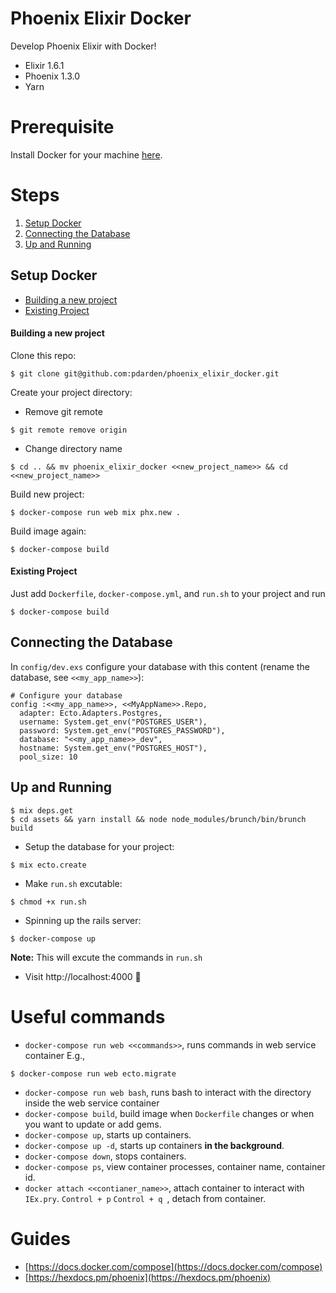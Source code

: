 # Phoenix Elixir Docker
Develop Phoenix Elixir with Docker!

* Elixir 1.6.1
* Phoenix 1.3.0
* Yarn

# Prerequisite
Install Docker for your machine [here](https://www.docker.com/community-edition#/download).

# Steps
1. [Setup Docker](#setup-docker)
1. [Connecting the Database](#connecting-the-database)
1. [Up and Running](#up-and-running)

## Setup Docker
* [Building a new project](#building-a-new-project)
* [Existing Project](#existing-project)
#### Building a new project

Clone this repo:
```
$ git clone git@github.com:pdarden/phoenix_elixir_docker.git
```

Create your project directory:
* Remove git remote
```
$ git remote remove origin
```
* Change directory name
```
$ cd .. && mv phoenix_elixir_docker <<new_project_name>> && cd <<new_project_name>>
```

Build new project:
```
$ docker-compose run web mix phx.new .
```

Build image again:
```
$ docker-compose build
```

#### Existing Project
Just add `Dockerfile`, `docker-compose.yml`, and `run.sh` to your project and run

```
$ docker-compose build
```

## Connecting the Database
In `config/dev.exs` configure your database with this content (rename the database, see `<<my_app_name>>`):

```
# Configure your database
config :<<my_app_name>>, <<MyAppName>>.Repo,
  adapter: Ecto.Adapters.Postgres,
  username: System.get_env("POSTGRES_USER"),
  password: System.get_env("POSTGRES_PASSWORD"),
  database: "<<my_app_name>>_dev",
  hostname: System.get_env("POSTGRES_HOST"),
  pool_size: 10
```

## Up and Running
```
$ mix deps.get
$ cd assets && yarn install && node node_modules/brunch/bin/brunch build
```
* Setup the database for your project:
```
$ mix ecto.create
```
* Make `run.sh` excutable:
```
$ chmod +x run.sh
```
* Spinning up the rails server:
```
$ docker-compose up
```
**Note:** This will excute the commands in `run.sh`
* Visit http://localhost:4000  :rocket:

# Useful commands
* `docker-compose run web <<commands>>`, runs commands in web service container
E.g.,
```
$ docker-compose run web ecto.migrate
```
* `docker-compose run web bash`, runs bash to interact with the directory inside the web service container
* `docker-compose build`, build image when `Dockerfile` changes or when you want
  to update or add gems.
* `docker-compose up`, starts up containers.
* `docker-compose up -d`, starts up containers **in the background**.
* `docker-compose down`, stops containers.
* `docker-compose ps`, view container processes, container name, container id.
* `docker attach <<contianer_name>>`, attach container to interact with
  `IEx.pry`. `Control + p` `Control + q `, detach from container.

# Guides
* [https://docs.docker.com/compose](https://docs.docker.com/compose)
* [https://hexdocs.pm/phoenix](https://hexdocs.pm/phoenix)
